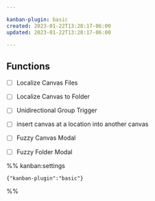 ```yaml
---

kanban-plugin: basic
created: 2023-01-22T13:28:17-06:00
updated: 2023-01-22T13:28:17-06:00

---
```


## Functions

- [ ] Localize Canvas Files
- [ ] Localize Canvas to Folder
- [ ] Unidirectional Group Trigger
- [ ] insert canvas at a location into another canvas
- [ ] Fuzzy Canvas Modal
- [ ] Fuzzy Folder Modal




%% kanban:settings
```
{"kanban-plugin":"basic"}
```
%%
